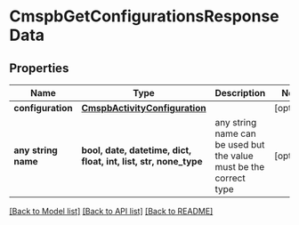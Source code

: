 # CmspbGetConfigurationsResponseData


## Properties
Name | Type | Description | Notes
------------ | ------------- | ------------- | -------------
**configuration** | [**CmspbActivityConfiguration**](CmspbActivityConfiguration.md) |  | [optional] 
**any string name** | **bool, date, datetime, dict, float, int, list, str, none_type** | any string name can be used but the value must be the correct type | [optional]

[[Back to Model list]](../README.md#documentation-for-models) [[Back to API list]](../README.md#documentation-for-api-endpoints) [[Back to README]](../README.md)


